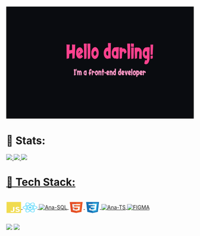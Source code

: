 
<p align="center"><a href="https://sgithub.com/soarespzz" target="blank"> <img src="https://github.com/Soarespzz/Soarespzz/blob/main/github/hii.png?raw=true" alt="Hi I am Ana" style="width:800px; height:300px;"></a></p>


# 🧠 Stats:
<div>
<a href="https://github.com/soarespzz">
<img width="44%" src="https://github-readme-stats.vercel.app/api?username=soarespzz&theme=radical&show_icons=true&include_all_commits=true&count_private=true&hide_border=true"/>
<img width="47%" src="https://github-readme-streak-stats.herokuapp.com/?user=soarespzz&theme=radical&hide_border=true"/>
<img width="44%" src="https://github-readme-stats.vercel.app/api/top-langs/?username=soarespzz&layout=compact&theme=radical&hide_border=true"/>
</div>
  
# 🌸 Tech Stack:
<div style="display: inline_block"><br>
  <img align="center" alt="Ana-Js" height="30" width="40" src="https://raw.githubusercontent.com/devicons/devicon/master/icons/javascript/javascript-plain.svg">
  <img align="center" alt="Ana-React" height="30" width="40" src="https://raw.githubusercontent.com/devicons/devicon/master/icons/react/react-original.svg">
  <img align="center" alt="Ana-SQL" height="30" width="40" src="https://cdn.jsdelivr.net/gh/devicons/devicon/icons/mysql/mysql-original.svg">
  <img align="center" alt="Ana-HTML" height="30" width="40" src="https://raw.githubusercontent.com/devicons/devicon/master/icons/html5/html5-original.svg">
  <img align="center" alt="Ana-CSS" height="30" width="40" src="https://raw.githubusercontent.com/devicons/devicon/master/icons/css3/css3-original.svg">
  <img align="center" alt="Ana-TS" height="30" width="40" src="https://cdn.jsdelivr.net/gh/devicons/devicon/icons/typescript/typescript-original.svg">
  <img align="center" alt="FIGMA" height="25" width="30" src="https://cdn.jsdelivr.net/gh/devicons/devicon/icons/figma/figma-original.svg" />
          

          
          

</div>
  
  ##
 
<div> 
  <a href="https://www.instagram.com/soarespzz/" target="_blank"><img src="https://img.shields.io/badge/-Instagram-%23E4405F?style=for-the-badge&logo=instagram&logoColor=white" target="_blank"></a>
  <a href = "mailto:ana777soares.sp@gmail.com"><img src="https://img.shields.io/badge/-Gmail-%23333?style=for-the-badge&logo=gmail&logoColor=white" target="_blank"></a>
</div>
